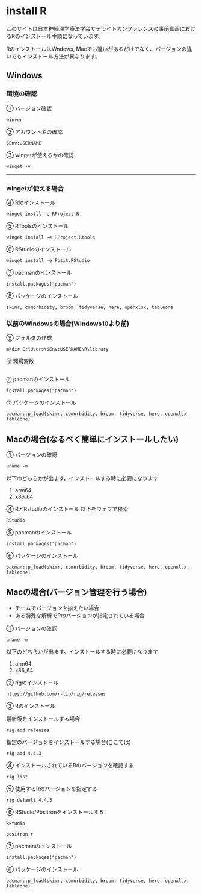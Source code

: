# install R

このサイトは日本神経理学療法学会サテライトカンファレンスの事前動画におけるRのインストール手順になっています。

RのインストールはWndows, Macでも違いがあるだけでなく、バージョンの違いでもインストール方法が異なります。

## Windows

### 環境の確認

① バージョン確認

```         
winver
```

② アカウント名の確認

```         
$Env:USERNAME
```

③ wingetが使えるかの確認

```         
winget -v
```

------------------------------------------------------------------------

### wingetが使える場合

④ Rのインストール

```         
winget instll -e RProject.R
```

⑤ RToolsのインストール

```         
winget install -e RProject.Rtools
```

⑥ RStudioのインストール

```         
winget install -e Posit.RStudio
```

⑦ pacmanのインストール

```         
install.packages("pacman")
```

⑧ パッケージのインストール

```         
skimr, comorbidity, broom, tidyverse, here, openxlsx, tableone
```

### 以前のWindowsの場合(Windows10より前)

⑨ フォルダの作成

```         
mkdir C:\Users\$Env:USERNAME\R\library
```

⑩ 環境変数

```         

```

⑪ pacmanのインストール

```         
install.packages("pacman")
```

⑫ パッケージのインストール

```         
pacman::p_load(skimr, comorbidity, broom, tidyverse, here, openxlsx, tableone)
```

### 

## Macの場合(なるべく簡単にインストールしたい)

① バージョンの確認
```
uname -m
```

以下のどちらかが出ます。インストールする時に必要になります

1. arm64
2. x86_64



④ RとRstudioのインストール
以下をウェブで検索

```
RStudio
```


⑤ pacmanのインストール
```
install.packages("pacman")
```

⑥ パッケージのインストール
```
pacman::p_load(skimr, comorbidity, broom, tidyverse, here, openxlsx, tableone)
```

## Macの場合(バージョン管理を行う場合)

- チームでバージョンを揃えたい場合
- ある特殊な解析でRのバージョンが指定されている場合

① バージョンの確認
```
uname -m
```

以下のどちらかが出ます。インストールする時に必要になります

1. arm64
2. x86_64

② rigのインストール
```
https://github.com/r-lib/rig/releases
```

③ Rのインストール

最新版をインストールする場合
```
rig add releases
```

指定のバージョンをインストールする場合(ここでは)
```
rig add 4.4.3
```

④ インストールされているRのバージョンを確認する
```
rig list
```

⑤ 使用するRのバージョンを指定する
```
rig default 4.4.3 
```

⑥ RStudio/Positronをインストールする
```
RStudio
```


```
positron r
```

⑦  pacmanのインストール
```
install.packages("pacman")
```

⑥ パッケージのインストール
```
pacman::p_load(skimr, comorbidity, broom, tidyverse, here, openxlsx, tableone)
```
